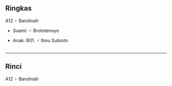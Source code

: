 ## Ringkas

A12 ♀ Bandinah
	<br/>
	
*	Suami: ♂ Brototenoyo
	<br/>

*	Anak: B01. ♂ Ibnu Subroto
	<br/><br/>

-- -- --

## Rinci

A12 ♀ Bandinah
	<br/>

